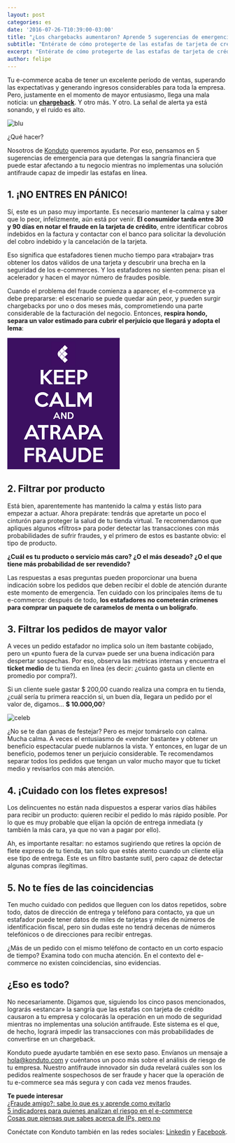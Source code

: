 ```yaml
---
layout: post
categories: es
date: '2016-07-26-T10:39:00-03:00'
title: "¿Los chargebacks aumentaron? Aprende 5 sugerencias de emergencia para protegerte de fraudes"
subtitle: "Entérate de cómo protegerte de las estafas de tarjeta de crédito mientras no implantas una solución antifraude"
excerpt: "Entérate de cómo protegerte de las estafas de tarjeta de crédito mientras no implantas una solución antifraude."
author: felipe
---
```

Tu e-commerce acaba de tener un excelente período de ventas, superando las expectativas y generando ingresos considerables para toda la empresa. Pero, justamente en el momento de mayor entusiasmo, llega una mala noticia: un **[chargeback](https://blog.konduto.com/es/2016/05/que-hacer-al-recibir-el-primer-chargeback/?utm_source=konduto&utm_medium=blog-es&utm_campaign=conteudo)**. Y otro más. Y otro. La señal de alerta ya está sonando, y el ruido es alto.

![blu](/images/160112-blu.gif)

¿Qué hacer?

Nosotros de [Konduto](http://www.konduto.com/es/?utm_source=konduto&utm_medium=blog-es&utm_campaign=conteudo) queremos ayudarte. Por eso, pensamos en 5 sugerencias de emergencia para que detengas la sangría financiera que puede estar afectando a tu negocio mientras no implementas una solución antifraude capaz de impedir las estafas en línea.

## 1. ¡NO ENTRES EN PÁNICO!

Sí, este es un paso muy importante. Es necesario mantener la calma y saber que lo peor, infelizmente, aún está por venir. **El consumidor tarda entre 30 y 90 días en notar el fraude en la tarjeta de crédito**, entre identificar cobros indebidos en la factura y contactar con el banco para solicitar la devolución del cobro indebido y la cancelación de la tarjeta.

Eso significa que estafadores tienen mucho tiempo para «trabajar» tras obtener los datos válidos de una tarjeta y descubrir una brecha en la seguridad de los e-commerces. Y los estafadores no sienten pena: pisan el acelerador y hacen el mayor número de fraudes posible.

Cuando el problema del fraude comienza a aparecer, el e-commerce ya debe prepararse: el escenario se puede quedar aún peor, y pueden surgir chargebacks por uno o dos meses más, comprometiendo una parte considerable de la facturación del negocio. Entonces, **respira hondo, separa un valor estimado para cubrir el perjuicio que llegará y adopta el lema**:

![kc](/images/160726-kpcf-es.png)

## 2. Filtrar por producto

Está bien, aparentemente has mantenido la calma y estás listo para empezar a actuar. Ahora prepárate: tendrás que apretarte un poco el cinturón para proteger la salud de tu tienda virtual. Te recomendamos que apliques algunos «filtros» para poder detectar las transacciones con más probabilidades de sufrir fraudes, y el primero de estos es bastante obvio: el tipo de producto.

**¿Cuál es tu producto o servicio más caro? ¿O el más deseado? ¿O el que tiene más probabilidad de ser revendido?**

Las respuestas a esas preguntas pueden proporcionar una buena indicación sobre los pedidos que deben recibir el doble de atención durante este momento de emergencia. Ten cuidado con los principales ítems de tu e-commerce: después de todo, **los estafadores no cometerán crímenes para comprar un paquete de caramelos de menta o un bolígrafo**.

## 3. Filtrar los pedidos de mayor valor

A veces un pedido estafador no implica solo un ítem bastante cobijado, pero un «punto fuera de la curva» puede ser una buena indicación para despertar sospechas. Por eso, observa las métricas internas y encuentra el **ticket medio** de tu tienda en línea (es decir: ¿cuánto gasta un cliente en promedio por compra?).

Si un cliente suele gastar $ 200,00 cuando realiza una compra en tu tienda, ¿cuál sería tu primera reacción si, un buen día, llegara un pedido por el valor de, digamos… **$ 10.000,00**?

![celeb](/images/160112-celebration.gif)

¿No se te dan ganas de festejar? Pero es mejor tomárselo con calma. Mucha calma. A veces el entusiasmo de «vender bastante» y obtener un beneficio espectacular puede nublarnos la vista. Y entonces, en lugar de un beneficio, podemos tener un perjuicio considerable. Te recomendamos separar todos los pedidos que tengan un valor mucho mayor que tu ticket medio y revisarlos con más atención.

## 4. ¡Cuidado con los fletes expresos!

Los delincuentes no están nada dispuestos a esperar varios días hábiles para recibir un producto: quieren recibir el pedido lo más rápido posible. Por lo que es muy probable que elijan la opción de entrega inmediata (y también la más cara, ya que no van a pagar por ello).

Ah, es importante resaltar: no estamos sugiriendo que retires la opción de flete expreso de tu tienda, tan solo que estés atento cuando un cliente elija ese tipo de entrega. Este es un filtro bastante sutil, pero capaz de detectar algunas compras ilegítimas.

## 5. No te fíes de las coincidencias

Ten mucho cuidado con pedidos que lleguen con los datos repetidos, sobre todo, datos de dirección de entrega y teléfono para contacto, ya que un estafador puede tener datos de miles de tarjetas y miles de números de identificación fiscal, pero sin dudas este no tendrá decenas de números telefónicos o de direcciones para recibir entregas.

¿Más de un pedido con el mismo teléfono de contacto en un corto espacio de tiempo? Examina todo con mucha atención. En el contexto del e-commerce no existen coincidencias, sino evidencias.

## ¿Eso es todo?

No necesariamente. Digamos que, siguiendo los cinco pasos mencionados, lograrás «estancar» la sangría que las estafas con tarjeta de crédito causaron a tu empresa y colocarás la operación en un modo de seguridad mientras no implementas una solución antifraude. Este sistema es el que, de hecho, logrará impedir las transacciones con más probabilidades de convertirse en un chargeback.

Konduto puede ayudarte también en ese sexto paso. Envíanos un mensaje a [hola@konduto.com](hola@konduto.com) y cuéntanos un poco más sobre el análisis de riesgo de tu empresa. Nuestro antifraude innovador sin duda revelará cuáles son los pedidos realmente sospechosos de ser fraude y hacer que la operación de tu e-commerce sea más segura y con cada vez menos fraudes.

**Te puede interesar**  
[¿Fraude amigo?: sabe lo que es y aprende como evitarlo](https://blog.konduto.com/es/2016/05/que-es-un-fraude-amigo/?utm_source=konduto&utm_medium=blog-es&utm_campaign=conteudo)  
[5 indicadores para quienes analizan el riesgo en el e-commerce](https://blog.konduto.com/es/2016/06/5-indicadores-del-analisis-de-riesgo-en-el-ecommerce/?utm_source=konduto&utm_medium=blog-es&utm_campaign=conteudo)  
[Cosas que piensas que sabes acerca de IPs, pero no](https://blog.konduto.com/es/2016/06/conoce-4-mitos-acerca-de-ips/?utm_source=konduto&utm_medium=blog-es&utm_campaign=conteudo)

Conéctate con Konduto también en las redes sociales: [Linkedin](https://www.linkedin.com/company/konduto?trk=company_logo) y [Facebook](https://www.facebook.com/konduto?fref=ts).